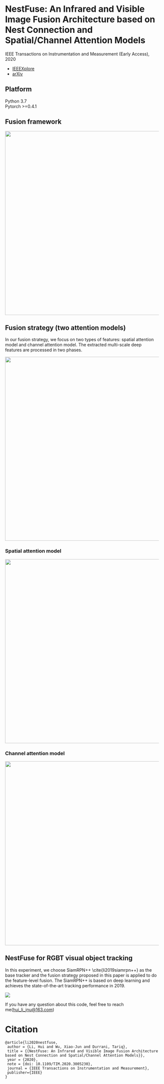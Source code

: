 # NestFuse: An Infrared and Visible Image Fusion Architecture based on Nest Connection and Spatial/Channel Attention Models

IEEE Transactions on Instrumentation and Measurement (Early Access), 2020
- [IEEEXplore](https://ieeexplore.ieee.org/document/9127964) 
- [arXiv](https://arxiv.org/abs/2007.00328)

## Platform
Python 3.7  
Pytorch >=0.4.1  

## Fusion framework

<img src="https://github.com/hli1221/imagefusion-nestfuse/blob/master/figures/framework_test-01.png" width="600">


## Fusion strategy (two attention models)  
In our fusion strategy, we focus on two types of features: spatial attention model and channel attention model. The extracted multi-scale deep features are processed in two phases.

<img src="https://github.com/hli1221/imagefusion-nestfuse/blob/master/figures/fusion_strategy_framework-01.png" width="600">


### Spatial attention model

<img src="https://github.com/hli1221/imagefusion-nestfuse/blob/master/figures/fusion_spatial-01.png" width="600">


### Channel attention model

<img src="https://github.com/hli1221/imagefusion-nestfuse/blob/master/figures/fusion_channel-01.png" width="600">



## NestFuse for RGBT visual object tracking
In this experiment, we choose SiamRPN++ \cite{li2019siamrpn++} as the base tracker and the fusion strategy proposed in this paper is applied to do the feature-level fusion. The SiamRPN++ is based on deep learning and achieves the state-of-the-art tracking performance in 2019.

![](https://github.com/hli1221/imagefusion-nestfuse/blob/master/figures/tracking_results-01.png)


If you have any question about this code, feel free to reach me(hui_li_jnu@163.com) 

# Citation

```
@article{li2020nestfuse,
 author = {Li, Hui and Wu, Xiao-Jun and Durrani, Tariq},
 title = {{NestFuse: An Infrared and Visible Image Fusion Architecture based on Nest Connection and Spatial/Channel Attention Models}},
 year = {2020},
 note = {doi: 10.1109/TIM.2020.3005230},
 journal = {IEEE Transactions on Instrumentation and Measurement},
 publisher={IEEE}
}
```


